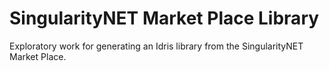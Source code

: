 # SingularityNET Market Place Library

Exploratory work for generating an Idris library from the
SingularityNET Market Place.
